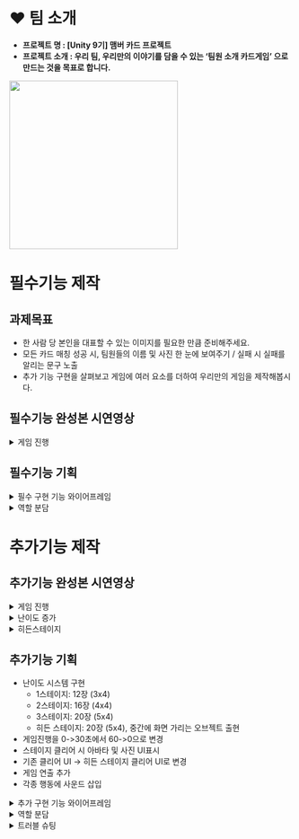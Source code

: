 # ❤ 팀 소개
- **프로젝트 명 :  [Unity 9기] 맴버 카드 프로젝트**
- **프로젝트 소개 :  우리 팀, 우리만의 이야기를 담을 수 있는 ‘팀원 소개 카드게임’ 으로 만드는 것을 목표로 합니다.**
<img src="https://github.com/user-attachments/assets/68e1279e-9c20-4b58-99f7-8ca8cf8c07b9" width="300" />



# 필수기능 제작
## 과제목표
    
- 한 사람 당 본인을 대표할 수 있는 이미지를 필요한 만큼 준비해주세요.
- 모든 카드 매칭 성공 시, 팀원들의 이름 및 사진 한 눈에 보여주기 / 실패 시 실패를 알리는 문구 노출
- 추가 기능 구현을 살펴보고 게임에 여러 요소를 더하여 우리만의 게임을 제작해봅시다.

## 필수기능 완성본 시연영상
<details>
<summary> 게임 진행 </summary>

<img src="https://github.com/user-attachments/assets/a20a8476-f106-4137-a212-3f6d579540c5" width="300" />

</details>

## 필수기능 기획
<details>
<summary>필수 구현 기능 와이어프레임</summary>

![image](https://github.com/user-attachments/assets/a8869c53-8fb4-42c1-820a-92e9af98c90b)

</details>

<details>
<summary> 역할 분담 </summary>

### 1. 이준영 : StartScene, Audio(시작 화면, 화면 전환)
<details>
<summary> 작업물 </summary>

Button.cs

```csharp
    AudioSource audioSource;  // 오디오 소스를 담을 변수. 버튼 클릭 시 소리를 재생하기 위해 사용.
    public AudioClip clip;    // 버튼 클릭 시 재생될 오디오 클립을 저장할 변수.

    private void Start()
    {
        audioSource = GetComponent<AudioSource>();
    }

    // 게임 시작 버튼 클릭 시 호출
    public void StartGame()
    {
        Time.timeScale = 1.0f;  // 게임 시간을 정상 흐름으로 설정. 일시정지 상태를 해제하는 역할.
        audioSource.PlayOneShot(clip);  // 버튼 클릭 시 설정된 오디오 클립을 한 번 재생.
        AudioManager.instance.BGMSound();  // 오디오 매니저를 통해 배경 음악을 시작.
        Invoke("StartGameInvoke", 0.5f); //오디오 클립 재생이 끝날 때 까지 씬 0.5초 간격 만들기
    }

    // 리셋 버튼 클릭 시 호출
    public void resetButton()
    {   
        Time.timeScale = 1.0f;  // 게임 시간을 정상 흐름으로 설정, 일시정지 상태 해제.
        AudioManager.instance.BGMSound();  // 오디오 매니저를 통해 배경 음악을 시작.
        SceneManager.LoadScene("StartScene");  // 스타트 씬으로 전환, 게임을 초기 상태로 리셋.
    }

    // 0.5초 후에 호출
    void StartGameInvoke()
    {
        SceneManager.LoadScene("MainScene");  // 메인 씬으로 전환
    }

```
오디오까지 고려하여 미리준비
</details>

### 2. 한예준 : Card (랜덤 이미지 삽입)

<details>
<summary> 작업물 </summary>

Card.cs

```csharp
    public int idx = 0;  // 카드의 고유 번호를 저장하는 변수
    public GameObject front;  // 카드의 앞면
    public GameObject back;   // 카드의 뒷면
    public Animator anim;  // 카드 애니메이션 제어

    AudioSource audioSource;
    public AudioClip clip;

  
    private void Start()
    {
        audioSource = GetComponent<AudioSource>();
    }

    // 카드를 열 때 호출
    public void OpenCard()
    {
        audioSource.PlayOneShot(clip);  // 카드가 열릴 때 소리를 한 번 재생

        anim.SetBool("isOpen", true);  // 카드 애니메이션에서 "isOpen" 파라미터를 true로 설정하여 카드를 여는 애니메이션을 실행
        front.SetActive(true);  // 카드의 앞면을 활성화
        back.SetActive(false);  // 카드의 뒷면을 비활성화

        // 첫 번째 카드가 아직 선택되지 않았다면 첫 번째 카드로 설정
        if (GameManager.Instance.firstCard == null)
        {
            GameManager.Instance.firstCard = this;
        }
        else
        {
            // 두 번째 카드가 선택되었을 때
            GameManager.Instance.secondCard = this;
            GameManager.Instance.isMatched();  // 카드가 맞는지 검사
        }
    }

    // 카드를 삭제할 때 호출
    public void DestroyCard()
    {
        Invoke("DestoryCardInvoke", 1.0f);  // 1초 후 DestoryCardInvoke 메소드를 호출하여 카드를 삭제
    }

    // 카드 삭제 함수
    void DestoryCardInvoke()
    {
        Destroy(gameObject);  // 게임 오브젝트(카드)를 삭제
    }

    // 카드를 닫을 때 호출
    public void CloseCard()
    {
        Invoke("CloseCardInvoke", 1.0f);  // 1초 후 CloseCardInvoke 메소드를 호출하여 카드를 닫음
    }

    // 카드 닫기 함수
    void CloseCardInvoke()
    {
        anim.SetBool("isOpen", false);  // 카드 애니메이션에서 "isOpen" 파라미터를 false로 설정하여 카드를 닫는 애니메이션 실행
        front.SetActive(false);  // 카드의 앞면을 비활성화
        back.SetActive(true);    // 카드의 뒷면을 활성화
    }

    public SpriteRenderer frontImage;  // 카드의 앞면 이미지를 표시하는 SpriteRenderer

    // 카드의 이미지를 설정하는 함수
    public void setting(int number)
    {
        idx = number;  // 카드의 고유 번호를 설정
        frontImage.sprite = Resources.Load<Sprite>($"Card{idx}");  // Resources 폴더에서 해당 카드 이미지를 로드하여 적용
    }
```
</details>

### 3. 최홍진 : UI (와이어 프레임 작성, 시간 측정 UI, 게임 종료 UI)
<details>
<summary> 작업물 </summary>
와이어 프레임 기반으로 UI를 제작

![image](https://github.com/user-attachments/assets/288e8270-247f-4d08-abc5-0459027883cb)
![image](https://github.com/user-attachments/assets/0ccec7a6-9bc0-48f5-a6ab-26d447d541ba)

</details>

### 4. 송치웅 : GameManager (게임 진행에 필요한 C# 작성)
<details>
<summary> 작업물 </summary>

GameManager.cs

```csharp
 public static GameManager Instance;  // 싱글톤 패턴을 적용하여 다른 스크립트에서 접근할 수 있는 인스턴스

    public Card firstCard;  // 첫 번째로 선택된 카드
    public Card secondCard;  // 두 번째로 선택된 카드

    public Text timeTxt;  // 시간 표시를 위한 UI 텍스트
    public Text scoreTxt;  // 점수 표시를 위한 UI 텍스트
    public Text stageTxt;  // 단계 표시를 위한 UI 텍스트
    public GameObject endPanel;  // 게임 종료 시 표시될 UI 패널
    public GameObject clearPanel;  // 게임 클리어 시 표시될 UI 패널

    float time = 0.0f;  // 게임 시간
    int score = 0;  // 플레이어 점수
    int stage = 1;  // 현재 게임 단계
    bool time20 = true;  // 20초 지났을 때 알림을 한 번만 보내기 위한 변수

    public int cardCount = 0;  // 남은 카드 수

    AudioSource audioSource;  // 게임 오디오를 재생하기 위한 AudioSource
    public AudioClip matchClip;  // 카드가 맞았을 때 재생될 소리
    public AudioClip notMatchClip;  // 카드가 맞지 않았을 때 재생될 소리

    // 싱글톤 패턴을 위한 Awake
    void Awake()
    {
        if (Instance == null)
            Instance = this;  // 인스턴스가 없다면 현재 오브젝트를 인스턴스로 설정
    }


    void Start()
    {
        Time.timeScale = 1.0f;  // 게임의 시간을 정상 속도로 설정
        audioSource = GetComponent<AudioSource>();  // AudioSource 컴포넌트 가져오기
    }

    void Update()
    {
        // 시간 제한 체크 (30초가 지나면 게임 오버)
        if (time > 30.0f)
        {
            time = 30.0f;  // 시간을 30초로 제한
            Gameover();  // 게임 오버 호출
            ShowEndUI();  // 게임 종료 UI 표시
        }
        else
        {
            time += Time.deltaTime;  // 시간이 지나면 `time` 변수에 누적
        }

        // 게임 시간이 UI에 표시되도록 업데이트
        timeTxt.text = time.ToString("N2");  // 소수점 두 자리까지 표시
    }

    // 카드 두 개가 맞는지 확인
    public void isMatched()
    {
        // 두 카드의 번호가 일치하는지 확인
        if (firstCard.idx == secondCard.idx)
        {
            audioSource.PlayOneShot(matchClip);  // 카드가 맞으면 맞추기 소리 재생

            // 두 카드가 일치하면 삭제
            firstCard.DestroyCard();
            secondCard.DestroyCard();

            // 남은 카드 수를 2개 줄임 (두 카드를 맞췄기 때문에)
            cardCount -= 2;
            score++;  // 점수 1점 추가

            // 모든 카드를 맞췄으면 게임 종료
            if(cardCount == 0)
            {
                AudioManager.instance.BGMSound();  // 배경 음악을 재생
                Gameover();  // 게임 오버 처리
                clearPanel.SetActive(true);  // 게임 클리어 UI 활성화
            }
        }
        else
        {
            audioSource.PlayOneShot(notMatchClip);  // 카드가 맞지 않으면 틀리기 소리 재생

            // 두 카드가 일치하지 않으면 닫기
            firstCard.CloseCard();
            secondCard.CloseCard();
        }

        // 두 카드를 null로 설정하여 다음 카드 선택을 기다림
        firstCard = null;
        secondCard = null;
    }

    // 게임 오버 처리
    public void Gameover()
    {
        Time.timeScale = 0f;  // 게임 시간을 멈춤 (시간 흐르지 않게)
    }

```
싱글톤 처리하여 작업진행
</details>

### 5. 윤지민 : Board (카드 랜덤 배치 및 뒤집기, 파괴)
<details>
<summary> 작업물 </summary>

Board.cs

```csharp
    public Transform Cards;
    public GameObject card;

    // 게임 시작 시 카드들을 생성
    void Start()
    {
        // 카드에 할당될 번호 배열 (0~9까지의 숫자 두 개씩 포함)
        int[] arr = { 0, 0, 1, 1, 2, 2, 3, 3, 4, 4, 5, 5, 6, 6, 7, 7, 8, 8, 9, 9 };
        
        // 배열을 무작위로 섞음 (랜덤 번호 배치를 위해)
        arr = arr.OrderBy(x => Random.Range(0f, 9f)).ToArray();

        // 카드 20개 생성
        for (int i = 0; i < 20; i++)
        {
            // 카드 프리팹을 인스턴스화하여 게임 오브젝트로 생성
            GameObject go = Instantiate(card, this.transform);

            // 카드의 위치를 계산하여 배치 (2D 좌표로 배치)
            float x = (i % 4) * 1.2f - 1.8f;  // x 좌표 계산 (4열로 배치)
            float y = (i / 4) * 1.2f - 3.9f;  // y 좌표 계산 (5행으로 배치)
            go.transform.position = new Vector2(x, y);  // 계산된 위치에 카드 배치

            // 각 카드에 번호를 설정
            go.GetComponent<Card>().setting(arr[i]);
        }

        // GameManager의 cardCount 변수에 생성된 카드 수 할당
        GameManager.Instance.cardCount = arr.Length;
    }

```
</details>

</details>

# 추가기능 제작

## 추가기능 완성본 시연영상

<details>
<summary> 게임 진행 </summary>

<img src="https://github.com/user-attachments/assets/28233523-ce94-4f85-8ca4-bf58b4409bb5" width="300" />

</details>

<details>
<summary> 난이도 증가 </summary>

<img src="https://github.com/user-attachments/assets/7ae69a64-b6df-4327-954e-cff5d7ca0cae" width="300" />

</details>

<details>
<summary> 히든스테이지 </summary>

[![게임 영상 보기](https://img.youtube.com/vi/rcHFXvefBkI/0.jpg)](https://www.youtube.com/shorts/rcHFXvefBkI)

</details>

## 추가기능 기획
- 난이도 시스템 구현
  - 1스테이지: 12장 (3x4)
  - 2스테이지: 16장 (4x4)
  - 3스테이지: 20장 (5x4)
  - 히든 스테이지: 20장 (5x4), 중간에 화면 가리는 오브젝트 출현
- 게임진행을 0->30초에서 60->0으로 변경
- 스테이지 클리어 시 아바타 및 사진 UI표시
- 기존 클리어 UI → 히든 스테이지 클리어 UI로 변경
- 게임 연출 추가
- 각종 행동에 사운드 삽입

</details>

<details>
<summary>추가 구현 기능 와이어프레임</summary>

![image](https://github.com/user-attachments/assets/c3fa60db-acb7-45d2-82a2-e16d660805f8)

[FigJam 링크](https://www.figma.com/board/kqfsLfo242uS1RmSHz0248/Welcome-to-FigJam?node-id=0-1&p=f&t=LT1XHxGTUypk7tS4-0)

</details>

<details>
<summary> 역할 분담 </summary>

## 1. 게임에 필요한 매니저 추가 작성
### 게임 매니저 추가기능 작성 (송치웅)
- 각 스테이지에 60초 시간 제한 추가
<details>
<summary> 작업물 </summary>

GameManager.cs

```csharp
    // 패배조건을 30초에서 60->0초로 변경
    if (time < 0.0f) // time == 0s -> Timeover
    {
        time = 0.0f;  // 시간은 0으로 설정
        Timeover();  // Timeover 메소드 호출
        ShowEndUI();  // 게임 종료 UI를 표시
    }
    // 시간이 20초 미만
    else if (time < 20.0f && time20)
    {
        AudioManager.instance.timeOutSound();  // 타임아웃 사운드 재생
        time20 = false;  //사운드가 다시 재생되지 않도록 처리
    }
    // 시간 감소
    else // time != 0 -> time Decrement
    {
        time -= Time.deltaTime;  // 매 프레임마다 시간 감소
    }

    // 현재 시간을 텍스트 형식으로 출력 (소수점 2자리까지 표시)
    timeTxt.text = time.ToString("N2");

```
</details>

- 게임 오버 시 점수와 스테이지 표기 추가
<details>
<summary> 작업물 </summary>

GameManager.cs

```csharp
    // 게임 종료 UI
    public void ShowEndUI()
    {
        endPanel.SetActive(true);  // 게임 종료 패널 활성화

        // 점수와 스테이지지 정보를 UI에 표시
        scoreTxt.text = score.ToString();
        stageTxt.text = stage.ToString();
    }

```
</details>

### 버튼 매니저 추가 (이준영)
- 스테이지 이동 버튼, 게임 재시작 버튼 등 일괄 관리
<details>
<summary> 작업물 </summary>

Button.cs

```csharp

    public void StartStage1()
    {
        // GameManager에게 1스테이지로 갈 것임을 알리기 위해 PlayerPrefs에 저장
        PlayerPrefs.SetInt("stage", 1); // "stage" 값으로 1을 설정
        Time.timeScale = 1;  // 시간 흐름을 정상으로 설정 (게임이 진행되도록)
        audioSource.PlayOneShot(clip);  // 게임 시작 소리 재생
        Invoke("StartGameInvoke", 0.5f);  // 0.5초 뒤에 StartGameInvoke 메소드 호출
    }

    // 스테이지2
    public void StartStage2()
    {
        // GameManager에게 2스테이지로 갈 것임을 알리기 위해 PlayerPrefs에 저장
        PlayerPrefs.SetInt("stage", 2);
        Time.timeScale = 1;
        audioSource.PlayOneShot(clip);
        Invoke("StartGameInvoke", 0.5f);
    }

    // 스테이지3
    public void StartStage3()
    {
        // GameManager에게 3스테이지로 갈 것임을 알리기 위해 PlayerPrefs에 저장
        PlayerPrefs.SetInt("stage", 3);
        Time.timeScale = 1;
        audioSource.PlayOneShot(clip);
        Invoke("StartGameInvoke", 0.5f);
    }

    // 히든 스테이지
    public void StartStageHidden()
    {
        PlayerPrefs.SetInt("stage", 4);
        Time.timeScale = 1;
        audioSource.PlayOneShot(clip);
        Invoke("StartGameInvoke", 0.5f);
    }

    // 리셋
    public void retryButton()
    {
        PlayerPrefs.SetInt("stage", GameManager.Instance.getStage());  // 현재 스테이지로 간다고 알려주기
        SceneManager.LoadScene("MainScene");  // 메인 씬으로 로드
    }

    // Main를 눌렀을 때, 스테이지 씬으로 넘어가는 메소드
    public void stageButton()
    {
        SceneManager.LoadScene("StageScene");  // 스테이지 씬으로 로드
    }

    // 게임 시작 소리 후, MainScene으로 넘어가는 메소드
    void StartGameInvoke()
    {
        SceneManager.LoadScene("MainScene");  // 메인 씬으로 로드
    }

```
StartStage는 GameManager에게 현재 스테이지 정보를 넘기는 역할도 하고 있다.
Button이 한 스테이지에서 많이 있기도 하고 소리도 들어가야 하기 때문에 ButtonManager라는 오브젝트를 만들어서 관리하였다.

</details>

### 사운드 매니저 추가 (이준영)
- 카드를 클릭하거나 뒤집을 때, 게임이 시작될 때, 진행 중 성공 또는 실패 시 효과음을 삽입
- 타이머 시간이 촉박할 때, 게이머에게 경고하는 배경 음악으로 변경

<details>
<summary> 작업물 </summary>
	
AudioManager.cs
	
```csharp
	
    public static AudioManager instance;
    
    AudioSource audioSource;  // 오디오 소스 컴포넌트
    public AudioClip BGMClip;  // BGM (배경 음악)
    public AudioClip timeOutClip;  // 타임아웃 사운드
    public AudioClip hurryUpSound;  // 급할 때 사운드

    // 오디오 매니저 인스턴스를 싱글톤으로 관리하는 Awake
    private void Awake()
    {
        if(instance == null)
        {
            instance = this;  // 인스턴스를 현재 객체로 설정
            DontDestroyOnLoad(gameObject);  // 씬 전환 시에도 이 객체를 삭제하지 않도록 설정
        }
        else
        {
            Destroy(gameObject);  // 이미 인스턴스가 존재하면 중복 객체를 삭제
        }
    }

    void Start()
    {
        audioSource = GetComponent<AudioSource>();  // AudioSource 컴포넌트 가져오기
        BGMSound();  // 게임 시작 시 배경 음악을 재생
    }

    // 타임아웃 사운드
    public void timeOutSound()
    {
        audioSource.PlayOneShot(hurryUpSound);  // hurryUpSound를 한 번 재생
        audioSource.clip = timeOutClip;  // 타임아웃 사운드로 변경
        audioSource.Play();  // 타임아웃 사운드는 반복해서 재생
    }

    // 배경 음악
    public void BGMSound()
    {
        audioSource.clip = BGMClip;  // 배경 음악을 설정
        audioSource.Play();  // 배경 음악을 반복 재생
    }

```
</details>
    
## 2. 게임에 연출 (한예준)
- 카드가 등장할떄 애니메이션추가
- 카드가 뒤집어지는 모습을 애니메이션으로 추가
- 카드가 파괴되는 애니메이션 추가

<details>
<summary> 작업물 </summary>

Card.cs

```csharp
public int idx = 0;  // 카드의 고유 번호를 저장하는 변수
public GameObject front;  // 카드 앞면
public GameObject back;  // 카드 뒷면
public Animator anim;  // 카드의 애니메이션 제어
public SpriteRenderer frontImage;  // 카드 앞면의 이미지를 표시
AudioSource audioSource;
public AudioClip clip;

private void Start()
{
    anim = GetComponent<Animator>();  // Animator 컴포넌트를 가져옴
    audioSource = GetComponent<AudioSource>();  // AudioSource 컴포넌트를 가져옴
    front.SetActive(false);  // 카드 앞면을 처음에 보이지 않도록 설정
    back.SetActive(true);  // 카드 뒷면을 처음에 보이도록 설정
}

public void OpenCard()
{
    anim.SetTrigger("flip");  // "flip" 트리거를 사용해 카드를 뒤집는 애니메이션을 시작

    if (clip != null)
        audioSource.PlayOneShot(clip);  // 사운드 클립을 한 번 재생

    if (GameManager.Instance.firstCard == null)
    {
        GameManager.Instance.firstCard = this;  // 첫 번째 카드를 저장
    }
    else
    {
        GameManager.Instance.secondCard = this;  // 두 번째 카드를 저장
        GameManager.Instance.isMatched();  // 카드 매칭 여부 확인
    }
}

public void CloseCard()
{
    Invoke("CloseCardInvoke", 0.5f);  // 0.5초 후에 CloseCardInvoke 메서드 호출
}

private void CloseCardInvoke()
{
    anim.SetTrigger("flipback");  // "flipback" 트리거를 사용해 카드를 원위치로 뒤집는 애니메이션을 실행
}

public void SwitchToFront()
{
    front.SetActive(true);  // 카드 앞면을 보이게 설정
    back.SetActive(false);  // 카드 뒷면을 숨김
}

public void SwitchToBack()
{
    front.SetActive(false);  // 카드 앞면을 숨김
    back.SetActive(true);  // 카드 뒷면을 보이게 설정
}

public void DestroyCard()
{
    Invoke("DestroyCardInvoke", 0.5f);  // 0.5초 후에 DestroyCardInvoke 메서드 호출
}

private void DestroyCardInvoke()
{
    anim.SetTrigger("Destroy");  // "Destroy" 트리거를 사용해 카드 삭제 애니메이션 실행
    Destroy(this.gameObject, 0.3f);  // 카드 객체를 0.3초 후에 파괴
}

public void setting(int number)
{
    idx = number;  // 카드의 고유 번호 설정
    frontImage.sprite = Resources.Load<Sprite>($"Card{idx}");  // 카드 앞면 이미지를 Resources 폴더에서 로드하여 설정
}

```
애니메이션을 여러개 나누어 실행하고 이벤트를 나누어 앞면과 뒷면표현

</details>

## 3. 스테이지 or 난이도 추가하기
### 카드의 개수가 늘어난 더 어려운 스테이지 구현(윤지민)
- 난이도 변수를 가져와 1줄씩 추가
- 1스테이지: 12장 (3×4) 
- 2스테이지: 16장 (4×4) 
- 3스테이지: 20장 (5×4) 
<details>
<summary> 작업물 </summary>

Board.cs

```csharp

int currentStage = GameManager.Instance.getStage();  // 현재 스테이지 번호를 게임메니저에서 가져옴

// 스테이지1 카드 12개 배치
if (currentStage == 1)
{
    int[] arr = { 0, 0, 1, 1, 2, 2, 3, 3, 4, 4, 5, 5 };  // 카드 12개 배치
    arr = arr.OrderBy(x => Random.Range(0f, 5f)).ToArray();

    for (int i = 0; i < 12; i++)
    {
        GameObject go = Instantiate(card, this.transform);

        float x = (i % 4) * 1.2f - 1.8f;  // x 위치 계산
        float y = (i / 4) * 1.2f - 2.8f;  // y 위치 계산
        go.transform.position = new Vector2(x, y);  // 계산된 위치로 카드 배치

        go.GetComponent<Card>().setting(arr[i]);  // 각 카드의 번호를 설정
    }

    GameManager.Instance.cardCount = arr.Length;  // 카드 개수 설정
}

// 스테이지2
else if (currentStage == 2)
{
    int[] arr = { 0, 0, 1, 1, 2, 2, 3, 3, 4, 4, 5, 5, 6, 6, 7, 7 };  // 카드 16개 배치
    arr = arr.OrderBy(x => Random.Range(0f, 7f)).ToArray();

    for (int i = 0; i < 16; i++)
    {
        GameObject go = Instantiate(card, this.transform);
        float x = (i % 4) * 1.2f - 1.8f;
        float y = (i / 4) * 1.2f - 2.8f;
        go.transform.position = new Vector2(x, y);
        go.GetComponent<Card>().setting(arr[i]);
    }

    GameManager.Instance.cardCount = arr.Length;
}

// 스테이지3
else if (currentStage >= 3)
{
    int[] arr = { 0, 0, 1, 1, 2, 2, 3, 3, 4, 4, 5, 5, 6, 6, 7, 7, 8, 8, 9, 9 };  // 카드 20개 배치
    arr = arr.OrderBy(x => Random.Range(0f, 9f)).ToArray();

    for (int i = 0; i < 20; i++)
    {
        GameObject go = Instantiate(card, this.transform);

        float x = (i % 4) * 1.2f - 1.8f;
        float y = (i / 4) * 1.2f - 3.9f;  //y 위치 계산 (y값을 약간 더 아래로 설정)
        go.transform.position = new Vector2(x, y);

        go.GetComponent<Card>().setting(arr[i]);
    }

    GameManager.Instance.cardCount = arr.Length;
}

```
</details>

### 스테이지 선택, 구분 가능한 화면 제작 (최홍진)
- 와이어 프레임 기반으로 UI제작
<details>
<summary> 작업물 </summary>
	
![image](https://github.com/user-attachments/assets/bfdfc628-3913-41f6-9bc2-49523a48ad64)
![image](https://github.com/user-attachments/assets/ed84fc7a-d1ff-44f4-ab02-7c02e8795454)
![image](https://github.com/user-attachments/assets/ab933b87-f83c-47c6-9833-e06284373fdf)
![image](https://github.com/user-attachments/assets/5c7c5472-b001-4aae-9709-dee6f062f07f)

</details>

## 4.히든 스테이지 구현하기
### 해금 조건  : 스테이지3을 20초 이상 남기고 클리어 (이준영)
<details>
<summary> 작업물 </summary>



```csharp

	public GameObject hiddenStageStart;	//히든 스테이크 클리어 조건 만족시 나오는 버튼
    	public GameObject ink;	//히든 스테이지 시 생성되는 오브젝트
    	//스테이지 클리어 마다 나오는 판넬이 다르기 때문에 배열로 구현
    	public GameObject[] stageClearPanel = new GameObject[4];
	
    	private void ShowClearUI()
    	{
        	if(stage == 3 && time <= 20) //히든 스테이지 조건 스테이지3 클리어 & 20초 이상 클리어
        	{	//히든 스테이지 오픈 조건에 맞으면 히든 스테이지로 바로 입장하는 버튼 생성
            		hiddenStageStart.SetActive(false);
        	}
        	//배열로 구현된 클리어 판넬 
        	stageClearPanel[stage-1].SetActive(true);
    	}
    
    	void Start()
    	{
    		... 중략 ...
    	
        	if(stage == 4)  //hidden stage
        	{	//1.5초 마다 잉크 생성
            	InvokeRepeating("MakeInk", 0.0f, 1.5f);
        	}
    	}
    
    	void MakeInk()	//잉크 생성
    	{
        	Instantiate(ink);
    	}
```
</details>

### 기본 베이스 스테이지 3에 중간 중간에 화면을 가리는 오브젝트 출현.(최홍진)
- 잉크(커지고 점점 사라지는 효과)프리팹 제작
<details>
<summary> 프리팹 </summary>
    
<img src="https://github.com/user-attachments/assets/340bbaad-f7ce-45d5-baaf-ebd15f95d30c" width="200" />

```csharp
    
    void Start()
    {
        float x = Random.Range(-2.0f, 2.0f); // 랜덤 좌표값
        float y = Random.Range(-4.0f, 2.0f);

        transform.position = new Vector3(x, y, 0); //랜덤생성
        Destroy(gameObject,6.0f); //오브젝트 파괴
    }

```
</details>

</details>


<details>
<summary>트러블 슈팅</summary>

# 이준영님
<details>
<summary> 접기 </summary>

<img src="https://github.com/user-attachments/assets/4524e4cd-2411-4c41-9c6d-fa69aab1b415" width="300" />

프로젝트을 다 통합하고 Scene들을 연결하는 과정에서 버튼이 눌리지 않는 버그를 찾았다.
stage1 Button이 눌려야 하는데 작동하지 않아서 코드가 잘 못 된건지 확인해보기 위해서 StartScene에서 MainScene으로 넘어가게 해보았다.

![image](https://github.com/user-attachments/assets/8744a195-8331-4837-b7ef-b1ba7cdf66af)

잘 작동 된다. 그러면 UI쪽을 배치하면서 잘 못 된것 같다. UI는 내가 작업한게 아니라 다른 브랜치에서 받아온 것이라 잘 살펴 보기로 하였다.

![image](https://github.com/user-attachments/assets/bfbf55e6-4df2-4bd4-b3e1-96ef0f004670)

잘 확인해보니 내가 image 오브젝트에 직접 넣은 Button 컴포넌트가 아닌 Text 오브젝트에 Button가 들어가 있어서, image 보다 앞에 존재하는 Text의 버튼이 눌려서 작동이 하지 않는 것 같다.
Text에 있는 Button 컴포넌트를 제거하고 작동 해 보았다.

![image](https://github.com/user-attachments/assets/cf6f907e-6e35-4e82-88c0-8fb38d93df4a)
	
잘 작동한다.
나는 UI에서 Button 오브젝트를 생성하면 나오는 것 처럼 Image 쪽에 Button 컴포넌트가 있을 거라 생각해서 나온 오류였다.
Image에 Button 컴포넌트는 내가 직접 추가한 부분인데, 왜 Image 쪽에 Button 컴포넌트가 없었는지 생각해보지 않았다. 그래서 더 해결하는데 시간이 걸렸던 것 같다.

</details>

# 한예준님
<details>
<summary> 접기 </summary>

기능 구현 중 문제 상황과 해결
- 카드 뒤집는 애니메이션 무한 반복 문제
- bool값에 의해 애니메이션이 재생
- bool값이 한번 정해지면 애니메이션이 계속 재생되므로 빠져나가는 조건 설정
- 하지만 빠져나가는 조건이 또 다른 애니메이션을 재생하는 조건을 충족시킴
- 따라서 무한 반복되는 문제가 발생하였음
문제 해결 방법
- 카드를 뒤집는 애니메이션을 재생하는 조건을 trigger로 설정
- trigger 로 설정 시 조건이 겹치는 문제가 없어짐.
- 또한 trigger 조건 충족 시 애니메이션은 한번만 재생되므로 문제 상황이 발생하지 않음.
- Card_Destroy 애니메이션에 의한 카드 소멸 문제
- Card_Destroy 애니메이션은 본래 회전하면서 아래로 떨어지는 애니메이션으로 구상했음.
- 즉,Card_Destroy 는 Card 오브젝트의 포지션을 조정하는 애니메이션임.
- 하지만, 애니메이터에서 Card_Destroy 를 재생하기 위해 포지션을 불러오는 과정에서 Board.cs 스크립트와 충돌한 것으로 보임.
- 그 결과로 카드가 전부 보이지 않는 위치에 아주 작은 크기로 생성됨.
해결방법
- Card_Destroy 는 일단 위치값을 사용하지 않는 것으로 수정.
- 이후 튜터님께 질문을 통해 위치값을 사용하는 애니메이션은 스크립트를 통해 처리하는 것이 좋다는 답변을 받음.
- 다음 프로젝트에 적용 예정.

</details>

# 최홍진님
<details>
<summary> 접기 </summary>

이미지 위에 텍스트를 배치하고 그 안에 버튼을 넣는 방식으로 UI를 구성했을 때 예상치 못한 문제가 발생했습니다.

GitHub에서 작업을 합치면서 이 점을 사전에 알리지 못했고, 이미지에 버튼을 만들어 버튼이 작동하지 않았습니다.

문제는 텍스트가 이미지보다 위에 배치되어 버튼이 텍스트에 가려져 클릭이 전달되지 않게 된 것이었습니다.

즉, 버튼은 시각적으로 존재했으나 실제로는 텍스트가 버튼을 가리고 있어 버튼이 작동하지 않았습니다.

이 경험을 통해 협업 시 내 작업 사항이 다른 작업에 영향을 미칠 수 있음을 깨달았습니다.

</details>

# 송치웅님
<details>
<summary> 접기 </summary>
	
Card idx가 일치했을 때 코드 구성이 헷갈려서 강의 보고 만들었던 작업 결과물 찾아서 수정 했습니다.
```csharp
// 변경 전
Destroy(firstCard);
Destroy(secondCard);

// 변경 후 
firstCard.DestroyCard();
secondCard.DestroyCard();

```
사전강의 들었을 땐 버전을 유니티6 [6000.0.36f1]을 사용했는데 PlayerPrefs가 없어져서 당시에는 다른 방법을 찾아서 적용했었습니다.
[22.3.17f1] 버전으로 와서 처음 써보는 PlayerPrefs 를 사용하려고 강의도 찾아보고 구글도 검색하느라 시간을 많이 사용했습니다.
</details>

# 윤지민님 
<details>
<summary> 접기 </summary>

가장 고민을 많이 한 부분
원인 분석
```csharp
int currentStage = GameManager.Instance.getStage() // int currentStage == GameManager.Instance.stage()(기능은 동일)

```
문장을
```csharp
void Start()
	{

	}

```
사이에 적지 않고 그 위에서 적용하여 현재 스테이지를 불러오지 못하는 문제가 있었다
그냥 Board.cs에 적기만 하면 알아서
```csharp
int currentStage == GameManager.Instance.stage()

```
를 통하여 항시적으로 GameManager에서 현재 스테이지 정보를 불러 오는 줄 알았으나
```csharp
void Start()
    {
	int currentStage == GameManager.Instance.stage()
    }
```
를 통해야 GameManager가 초기화 된 이후의 현재 저장된 사용자의 스테이지 값을 받아올 수 있었던 것

</details>




